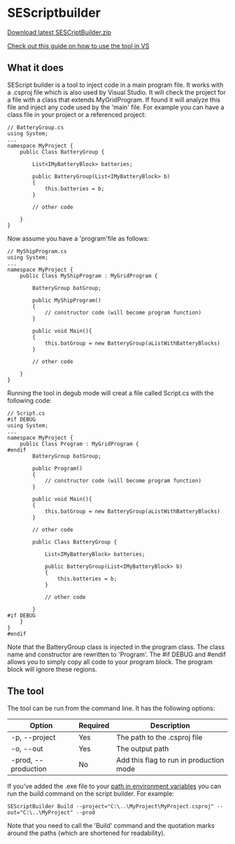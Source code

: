 # SEScriptbuilder

[Download latest SESCriptBuilder.zip](https://github.com/Haarmees/SEVSTools/raw/master/SEScriptBuilder.zip)

[Check out this guide on how to use the tool in VS](https://github.com/Haarmees/SEVSTools/blob/master/SEScriptBuilder/docs/SetupVS.md)
## What it does
SEScript builder is a tool to inject code in a main program file. It works with a 
.csproj file which is also used by Visual Studio. It will check the project for a 
file with a class that extends MyGridProgram. If found it will analyze this file 
and inject any code used by the 'main' file. For example you can have a class file 
in your project or a referenced project:
```
// BatteryGroup.cs
using System; 
...
namespace MyProject {
    public Class BatteryGroup {

        List<IMyBatteryBlock> batteries;

        public BatteryGroup(List<IMyBatteryBlock> b)
        {
            this.batteries = b;
        }
        
        // other code

    }
}
```
Now assume you have a 'program'file as follows:
```
// MyShipProgram.cs
using System; 
...
namespace MyProject {
    public Class MyShipProgram : MyGridProgram {

        BatteryGroup batGroup;

        public MyShipProgram()
        {
            // constructor code (will become program function)
        }

        public void Main(){
        {
            this.batGroup = new BatteryGroup(aListWithBatteryBlocks)
        }
        
        // other code

    }
}
```
Running the tool in degub mode will creat a file called Script.cs with the following code:
```
// Script.cs
#if DEBUG
using System; 
...
namespace MyProject {
    public Class Program : MyGridProgram {
#endif
        BatteryGroup batGroup;

        public Program()
        {
            // constructor code (will become program function)
        }

        public void Main(){
        {
            this.batGroup = new BatteryGroup(aListWithBatteryBlocks)
        }
        
        // other code

        public Class BatteryGroup {

            List<IMyBatteryBlock> batteries;

            public BatteryGroup(List<IMyBatteryBlock> b)
            {
                this.batteries = b;
            }
        
            // other code

        }
#if DEBUG
    }
}
#endif
```
Note that the BatteryGroup class is injected in the program class. The class name and constructor are rewritten to 'Program'. The #if DEBUG and #endif allows you to simply copy all code to your program block. The program block will ignore these regions.

## The tool
The tool can be run from the command line. It has the following options:

Option | Required | Description
------ | -------- | -----------
-p, --project | Yes | The path to the .csproj file
-o, --out | Yes | The output path
-prod, --production | No | Add this flag to run in production mode

If you've added the .exe file to your [path in environment variables](https://www.howtogeek.com/118594/how-to-edit-your-system-path-for-easy-command-line-access/) 
you can run the build command on the script builder. For example:
```
SEScriptBuilder Build --project="C:\..\MyProject\MyProject.csproj" --out="C:\..\MyProject" --prod
```
Note that you need to call the 'Build' command and the quotation marks around the paths (which are shortened for readability). 